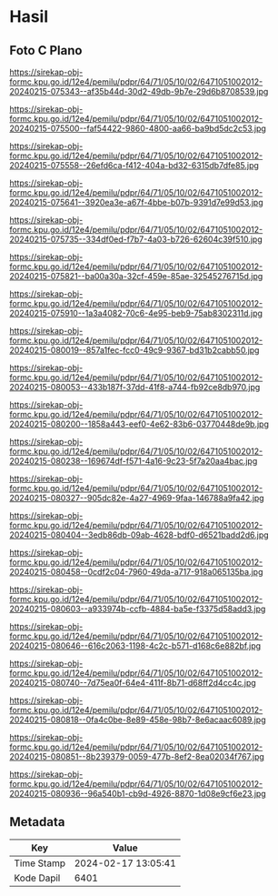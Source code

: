 # Hasil

## Foto C Plano

https://sirekap-obj-formc.kpu.go.id/12e4/pemilu/pdpr/64/71/05/10/02/6471051002012-20240215-075343--af35b44d-30d2-49db-9b7e-29d6b8708539.jpg

https://sirekap-obj-formc.kpu.go.id/12e4/pemilu/pdpr/64/71/05/10/02/6471051002012-20240215-075500--faf54422-9860-4800-aa66-ba9bd5dc2c53.jpg

https://sirekap-obj-formc.kpu.go.id/12e4/pemilu/pdpr/64/71/05/10/02/6471051002012-20240215-075558--26efd6ca-f412-404a-bd32-6315db7dfe85.jpg

https://sirekap-obj-formc.kpu.go.id/12e4/pemilu/pdpr/64/71/05/10/02/6471051002012-20240215-075641--3920ea3e-a67f-4bbe-b07b-9391d7e99d53.jpg

https://sirekap-obj-formc.kpu.go.id/12e4/pemilu/pdpr/64/71/05/10/02/6471051002012-20240215-075735--334df0ed-f7b7-4a03-b726-62604c39f510.jpg

https://sirekap-obj-formc.kpu.go.id/12e4/pemilu/pdpr/64/71/05/10/02/6471051002012-20240215-075821--ba00a30a-32cf-459e-85ae-32545276715d.jpg

https://sirekap-obj-formc.kpu.go.id/12e4/pemilu/pdpr/64/71/05/10/02/6471051002012-20240215-075910--1a3a4082-70c6-4e95-beb9-75ab8302311d.jpg

https://sirekap-obj-formc.kpu.go.id/12e4/pemilu/pdpr/64/71/05/10/02/6471051002012-20240215-080019--857a1fec-fcc0-49c9-9367-bd31b2cabb50.jpg

https://sirekap-obj-formc.kpu.go.id/12e4/pemilu/pdpr/64/71/05/10/02/6471051002012-20240215-080053--433b187f-37dd-41f8-a744-fb92ce8db970.jpg

https://sirekap-obj-formc.kpu.go.id/12e4/pemilu/pdpr/64/71/05/10/02/6471051002012-20240215-080200--1858a443-eef0-4e62-83b6-03770448de9b.jpg

https://sirekap-obj-formc.kpu.go.id/12e4/pemilu/pdpr/64/71/05/10/02/6471051002012-20240215-080238--169674df-f571-4a16-9c23-5f7a20aa4bac.jpg

https://sirekap-obj-formc.kpu.go.id/12e4/pemilu/pdpr/64/71/05/10/02/6471051002012-20240215-080327--905dc82e-4a27-4969-9faa-146788a9fa42.jpg

https://sirekap-obj-formc.kpu.go.id/12e4/pemilu/pdpr/64/71/05/10/02/6471051002012-20240215-080404--3edb86db-09ab-4628-bdf0-d6521badd2d6.jpg

https://sirekap-obj-formc.kpu.go.id/12e4/pemilu/pdpr/64/71/05/10/02/6471051002012-20240215-080458--0cdf2c04-7960-49da-a717-918a065135ba.jpg

https://sirekap-obj-formc.kpu.go.id/12e4/pemilu/pdpr/64/71/05/10/02/6471051002012-20240215-080603--a933974b-ccfb-4884-ba5e-f3375d58add3.jpg

https://sirekap-obj-formc.kpu.go.id/12e4/pemilu/pdpr/64/71/05/10/02/6471051002012-20240215-080646--616c2063-1198-4c2c-b571-d168c6e882bf.jpg

https://sirekap-obj-formc.kpu.go.id/12e4/pemilu/pdpr/64/71/05/10/02/6471051002012-20240215-080740--7d75ea0f-64e4-411f-8b71-d68ff2d4cc4c.jpg

https://sirekap-obj-formc.kpu.go.id/12e4/pemilu/pdpr/64/71/05/10/02/6471051002012-20240215-080818--0fa4c0be-8e89-458e-98b7-8e6acaac6089.jpg

https://sirekap-obj-formc.kpu.go.id/12e4/pemilu/pdpr/64/71/05/10/02/6471051002012-20240215-080851--8b239379-0059-477b-8ef2-8ea02034f767.jpg

https://sirekap-obj-formc.kpu.go.id/12e4/pemilu/pdpr/64/71/05/10/02/6471051002012-20240215-080936--96a540b1-cb9d-4926-8870-1d08e9cf6e23.jpg


## Metadata

| Key        | Value               |
| ---------- | ------------------- |
| Time Stamp | 2024-02-17 13:05:41 |
| Kode Dapil | 6401                |



